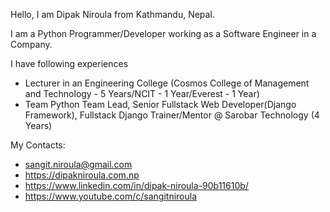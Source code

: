 Hello, I am Dipak Niroula from Kathmandu, Nepal.

I am a Python Programmer/Developer working as a Software Engineer in a Company. 

I have following experiences
  * Lecturer in an Engineering College (Cosmos College of Management and Technology - 5 Years/NCIT - 1 Year/Everest - 1 Year)
  * Team Python Team Lead, Senior Fullstack Web Developer(Django Framework), Fullstack Django Trainer/Mentor @ Sarobar Technology (4 Years)

My Contacts:
  * sangit.niroula@gmail.com
  * https://dipakniroula.com.np
  * https://www.linkedin.com/in/dipak-niroula-90b11610b/
  * https://www.youtube.com/c/sangitniroula
